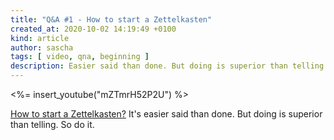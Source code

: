 ```yaml
---
title: "Q&A #1 - How to start a Zettelkasten"
created_at: 2020-10-02 14:19:49 +0100
kind: article
author: sascha
tags: [ video, qna, beginning ]
description: Easier said than done. But doing is superior than telling. So do it.
---
```

<%= insert_youtube("mZTmrH52P2U") %>

[How to start a Zettelkasten?](https://www.youtube.com/watch?v=mZTmrH52P2U) It's easier said than done. But doing is superior than telling. So do it.
